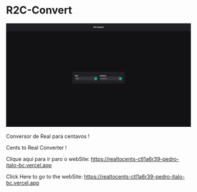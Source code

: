 # R2C-Convert


![alt text](public/img.png)

Conversor de Real para centavos !


Cents to Real Converter !

Clique aqui para ir paro o webSite: https://realtocents-ctl1a6r39-pedro-italo-bc.vercel.app

Click Here to go to the webSite: https://realtocents-ctl1a6r39-pedro-italo-bc.vercel.app
